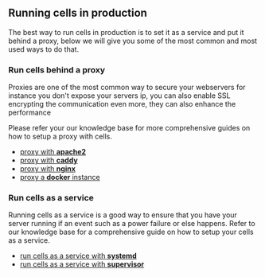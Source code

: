 ## Running cells in production

The best way to run cells in production is to set it as a service and put it behind a proxy, below we will give you some of the most common and most used ways to do that.

### Run cells behind a proxy

Proxies are one of the most common way to secure your webservers for instance you don't expose your servers ip, you can also enable SSL encrypting the communication even more, they can also enhance the performance 

Please refer your our knowledge base for more comprehensive guides on how to setup a proxy with cells.

- [proxy with **apache2**](https://pydio.com/en/docs/kb/devops/proxying-cells-apache)
- [proxy with **caddy**](https://pydio.com/en/docs/kb/devops/proxying-cells-caddy)
- [proxy with **nginx**](https://pydio.com/en/docs/kb/devops/proxying-cells-nginx)
- [proxy a **docker** instance](https://pydio.com/en/docs/kb/devops/proxying-cells-docker)

### Run cells as a service

Running cells as a service is a good way to ensure that you have your server running if an event such as a power failure or else happens.
Refer to our knowledge base for a comprehensive guide on how to setup your cells as a service.

- [run cells as a service with **systemd**](https://pydio.com/en/docs/kb/devops/cells-service-systemd)
- [run cells as a service with **supervisor**](https://pydio.com/en/docs/kb/devops/cells-service-supervisor)
